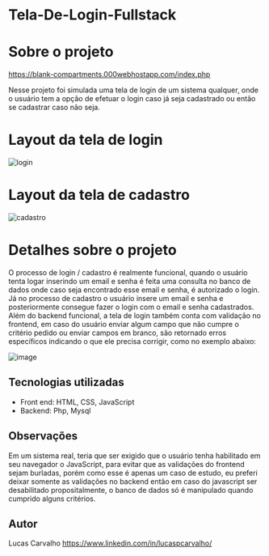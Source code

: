 # Tela-De-Login-Fullstack

# Sobre o projeto

https://blank-compartments.000webhostapp.com/index.php

Nesse projeto foi simulada uma tela de login de um sistema qualquer, onde o usuário tem a opção de efetuar o login caso já seja cadastrado ou então se cadastrar
caso não seja.

# Layout da tela de login
![login](https://user-images.githubusercontent.com/88468443/209493684-890b5d82-861e-43fd-b0cc-a307d5250ac7.png)

# Layout da tela de cadastro

![cadastro](https://user-images.githubusercontent.com/88468443/209493781-c242e5f8-28a6-46b1-b8e1-b2cca035a540.png)

# Detalhes sobre o projeto

O processo de login / cadastro é realmente funcional, quando o usuário tenta logar inserindo um email e senha é feita uma consulta no banco de dados onde caso
seja encontrado esse email e senha, é autorizado o login. <br> Já no processo de cadastro o usuário insere um email e senha e posteriormente consegue fazer o login
com o email e senha cadastrados. <br>
Além do backend funcional, a tela de login também conta com validação no frontend, em caso do usuário enviar algum campo que não cumpre o critério pedido
ou enviar campos em branco, são retornado erros específicos indicando o que ele precisa corrigir, como no exemplo abaixo:

![image](https://user-images.githubusercontent.com/88468443/209495104-f1d8ee8b-f6e1-47a9-99f2-04ec7d1a02be.png)

## Tecnologias utilizadas

- Front end: HTML, CSS, JavaScript
- Backend: Php, Mysql

## Observações
Em um sistema real, teria que ser exigido que o usuário tenha habilitado em seu navegador o JavaScript, para evitar que as validações do frontend sejam burladas, porém
como esse é apenas um caso de estudo, eu preferi deixar somente as validações no backend então em caso do javascript ser desabilitado propositalmente, o banco de
dados só é manipulado quando cumprido alguns critérios.

## Autor
Lucas Carvalho
https://www.linkedin.com/in/lucaspcarvalho/
